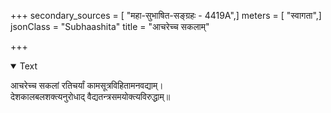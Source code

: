 +++
secondary_sources = [ "महा-सुभाषित-सङ्ग्रहः - 4419A",]
meters = [ "स्वागता",]
jsonClass = "Subhaashita"
title = "आचरेच्च सकलाम्"

+++

<details open><summary>Text</summary>

आचरेच्च सकलां रतिचर्यां कामसूत्रविहितामनवद्याम्।  
देशकालबलशक्त्यनुरोधाद् वैद्यतन्त्रसमयोक्त्यविरुद्धाम्॥
</details>
